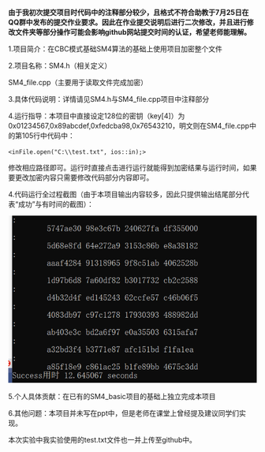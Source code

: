 **由于我初次提交项目时代码中的注释部分较少，且格式不符合助教于7月25日在QQ群中发布的提交作业要求。因此在作业提交说明后进行二次修改，并且进行修改文件夹等部分操作可能会影响github网站提交时间的认证，希望老师能理解。**

1.项目简介：在CBC模式基础SM4算法的基础上使用项目加密整个文件

2.项目名称：SM4.h（相关定义）

SM4_file.cpp（主要用于读取文件完成加密）

3.具体代码说明：详情请见SM4.h与SM4_file.cpp项目中注释部分

4.运行指导：本项目中直接设定128位的密钥（key[4]）为0x01234567,0x89abcdef,0xfedcba98,0x76543210，明文则在SM4_file.cpp中的第105行中代码中：

`<inFile.open("C:\\test.txt", ios::in);>`  

修改相应路径即可。运行时直接点击进行运行就能得到加密结果与运行时间，如果要更改加密内容只需要修改代码部分内容即可。

4.代码运行全过程截图（由于本项目输出内容较多，因此只提供输出结尾部分代表“成功”与有时间的截图）：

![image](https://github.com/q7oyv3vkal/Innovation-and-Entrepreneurship-Projects/blob/Image/SM4_file.png)

5.个人具体贡献：在已有的SM4_basic项目的基础上独立完成本项目

6.其他问题：本项目并未写在ppt中，但是老师在课堂上曾经提及建议同学们实现。

本次实验中我实验使用的test.txt文件也一并上传至github中。
